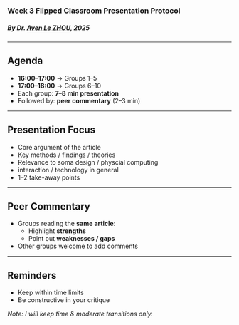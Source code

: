 ### Week 3 Flipped Classroom Presentation Protocol
##### By *Dr. [Aven Le ZHOU](https://www.aven.cc)*, 2025

---

## Agenda  
- **16:00–17:00** → Groups 1–5  
- **17:00–18:00** → Groups 6–10  
- Each group: **7–8 min presentation**  
- Followed by: **peer commentary** (2–3 min)  

---

## Presentation Focus  
- Core argument of the article  
- Key methods / findings / theories  
- Relevance to soma design / physcial computing
- interaction / technology in general 
- 1–2 take-away points  

---

## Peer Commentary  
- Groups reading the **same article**:  
  - Highlight **strengths**  
  - Point out **weaknesses / gaps**  
- Other groups welcome to add comments

---

## Reminders  
- Keep within time limits  
- Be constructive in your critique  

*Note: I will keep time & moderate transitions only.*


  